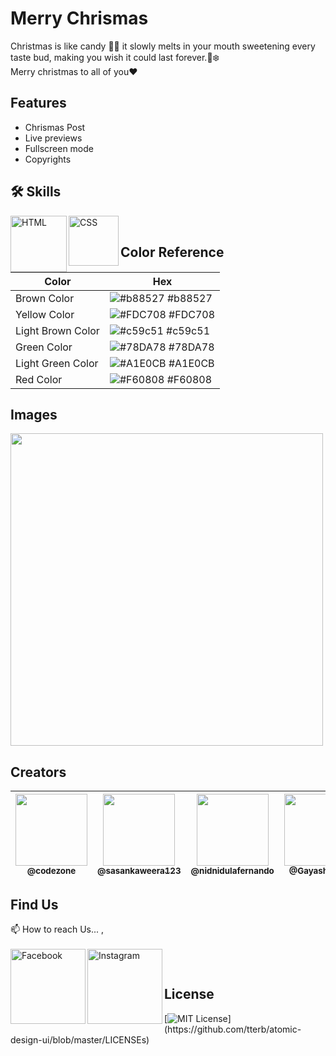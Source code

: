 
# Merry Chrismas

Christmas is like candy 🤤🍭 it slowly melts in your mouth sweetening every taste bud, making you wish it could last forever.🌲❄️
</br>
Merry christmas to all of you❤


## Features

- Chrismas Post
- Live previews
- Fullscreen mode
- Copyrights


## 🛠 Skills

<img align="left" alt="HTML" width="90px" src="https://img.shields.io/badge/HTML5-E34F26?style=for-the-badge&logo=html5&logoColor=white" />
<img align="left" alt="CSS" width="80px" src="https://img.shields.io/badge/CSS3-1572B6?style=for-the-badge&logo=css3&logoColor=white" />

</br>


## Color Reference

| Color             | Hex                                                                |
| ----------------- | ------------------------------------------------------------------ |
| Brown Color | ![#b88527](https://via.placeholder.com/10/b88527?text=+) #b88527 |
| Yellow Color | ![#FDC708](https://via.placeholder.com/10/FDC708?text=+) #FDC708 |
| Light Brown Color | ![#c59c51](https://via.placeholder.com/10/c59c51?text=+) #c59c51|
| Green Color | ![#78DA78](https://via.placeholder.com/10/78DA78?text=+) #78DA78 |
| Light Green Color | ![#A1E0CB](https://via.placeholder.com/10/A1E0CB?text=+) #A1E0CB |
| Red Color | ![#F60808](https://via.placeholder.com/10/F60808?text=+) #F60808 |


## Images
<img width="500px" src="https://github.com/CodeZoneTech/DBroCode/blob/gaya/Design%2014/IMG/img1.png">


## Creators

| [<img src="https://github.com/CodeZoneTech.png?size=250" width="115"><br><sub>@codezone</sub>](https://github.com/CodeZoneTech) | [<img  src="https://github.com/sasankaweera123.png?size=115" width="115"><br><sub>@sasankaweera123</sub>](https://github.com/sasankaweera123) | [<img  src="https://github.com/nidnidulafernando.png?size=115" width="115"><br><sub>@nidnidulafernando</sub>](https://github.com/nidnidulafernando) | [<img src="https://github.com/Gayashani00.png?size=250" width="115"><br><sub>@Gayashani00</sub>](https://github.com/Gayashani00) |  
| :---------------------------------------------------------------------------------------------------------------------: | :----------------------------------------------------------------------------------------------------------------------------------: | :-------------------------------------------------------------------------------------------------------------------: |:-------------------------------------------------------------------------------------------------------------------: |


## Find Us

📫 How to reach Us... , </br></br>
<a href="https://www.facebook.com/CodeZone-107084475018756/">
  <img align="left" alt="Facebook" width="120px" src="https://img.shields.io/badge/Facebook-1877F2?style=for-the-badge&logo=facebook&logoColor=white" />
</a>
<a href="https://www.instagram.com/d_bro_code/">
  <img align="left" alt="Instagram" width="120px" src="https://img.shields.io/badge/Instagram-E4405F?style=for-the-badge&logo=instagram&logoColor=white" />
</a>


</br>

## License

[![MIT License](https://img.shields.io/apm/l/atomic-design-ui.svg?)](https://github.com/tterb/atomic-design-ui/blob/master/LICENSEs)
